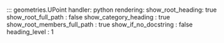 # 
::: geometries.UPoint
    handler: python
    rendering:
      show_root_heading: true
      show_root_full_path : false
      show_category_heading : true
      show_root_members_full_path : true
      show_if_no_docstring : false
      heading_level : 1